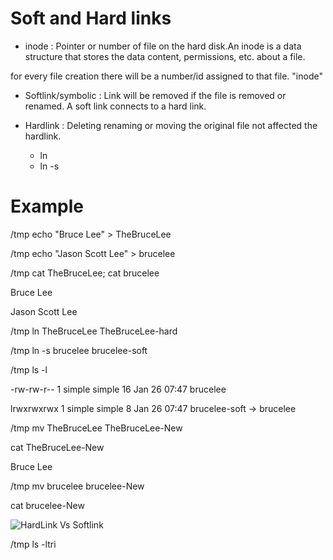 # Soft and Hard links

* inode : Pointer or number of file on the hard disk.An inode is a data structure that stores the data content, permissions, etc. about a file.

for every file creation there will be a number/id assigned to that file. "inode"

* Softlink/symbolic : Link will be removed if the file is removed or renamed. A soft link connects to a hard link.

* Hardlink : Deleting renaming or moving the original file not affected the hardlink.

    - ln
    - ln -s


# Example

/tmp echo "Bruce Lee" > TheBruceLee

/tmp echo "Jason Scott Lee" > brucelee

/tmp cat TheBruceLee; cat  brucelee

Bruce Lee

Jason Scott Lee

/tmp ln TheBruceLee TheBruceLee-hard

/tmp ln -s brucelee brucelee-soft

/tmp ls -l

-rw-rw-r-- 1 simple simple   16 Jan 26 07:47 brucelee

lrwxrwxrwx 1 simple simple    8 Jan 26 07:47 brucelee-soft -> brucelee


/tmp mv TheBruceLee TheBruceLee-New

cat TheBruceLee-New

Bruce Lee

/tmp mv brucelee brucelee-New

cat brucelee-New

![HardLink Vs Softlink](https://miro.medium.com/max/700/1*FEwmsCGpQdZrkTCVwU22mg.jpeg)

/tmp ls -ltri